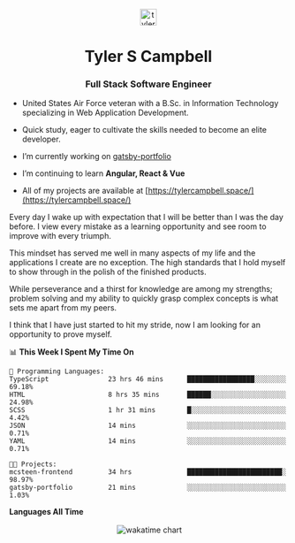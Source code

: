 <p align="center">
<a href="https://linkedin.com/in/tyler-campbell36" target="blank"><img align="center" src="https://cdn.jsdelivr.net/npm/simple-icons@3.0.1/icons/linkedin.svg" alt="tyler-campbell36" height="30" width="30" /></a>
</p>
<h1 align="center">Tyler S Campbell</h1>
<h3 align="center">Full Stack Software Engineer</h3>

* United States Air Force veteran with a B.Sc. in Information Technology specializing in Web Application Development. 

* Quick study, eager to cultivate the skills needed to become an elite developer.

* I’m currently working on [gatsby-portfolio](https://github.com/t36campbell/gatsby-portfolio)

* I’m continuing to learn **Angular, React & Vue**

* All of my projects are available at [https://tylercampbell.space/](https://tylercampbell.space/)

Every day I wake up with expectation that I will be better than I was the day before. I view every mistake as a learning opportunity and see room to improve with every triumph.

This mindset has served me well in many aspects of my life and the applications I create are no exception. The high standards that I hold myself to show through in the polish of the finished products.

While perseverance and a thirst for knowledge are among my strengths; problem solving and my ability to quickly grasp complex concepts is what sets me apart from my peers.

I think that I have just started to hit my stride, now I am looking for an opportunity to prove myself.

<!--START_SECTION:waka-->
📊 **This Week I Spent My Time On** 

```text
💬 Programming Languages: 
TypeScript               23 hrs 46 mins      █████████████████░░░░░░░░   69.18% 
HTML                     8 hrs 35 mins       ██████░░░░░░░░░░░░░░░░░░░   24.98% 
SCSS                     1 hr 31 mins        █░░░░░░░░░░░░░░░░░░░░░░░░   4.42% 
JSON                     14 mins             ░░░░░░░░░░░░░░░░░░░░░░░░░   0.71% 
YAML                     14 mins             ░░░░░░░░░░░░░░░░░░░░░░░░░   0.71%

🐱‍💻 Projects: 
mcsteen-frontend         34 hrs              ████████████████████████░   98.97% 
gatsby-portfolio         21 mins             ░░░░░░░░░░░░░░░░░░░░░░░░░   1.03%

```


<!--END_SECTION:waka-->
**Languages All Time** 
<p align="center">&nbsp;<img align="center" alt="wakatime chart"
src="https://wakatime.com/share/@738aac7f-8868-4bc3-a1df-4c36703ee4b6/f86255e0-cf1e-483e-9ae4-5c0fdb9a56f8.png"/></p>

